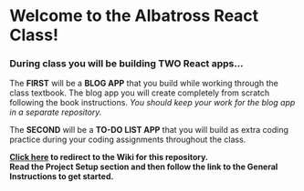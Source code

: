 # Welcome to the Albatross React Class!

### During class you will be building **TWO** React apps...

The **FIRST** will be a **BLOG APP** that you build while working through the class textbook.
The blog app you will create completely from scratch following the book instructions. _You should keep your work for the blog app in a separate repository._

The **SECOND** will be a **TO-DO LIST APP** that you will build as extra coding practice during your coding assignments throughout the class.

**[Click here](https://github.com/Code-the-Dream-School/ctd-react-albatross/wiki) to redirect to the Wiki for this repository.  
Read the Project Setup section and then follow the link to the General Instructions to get started.**
